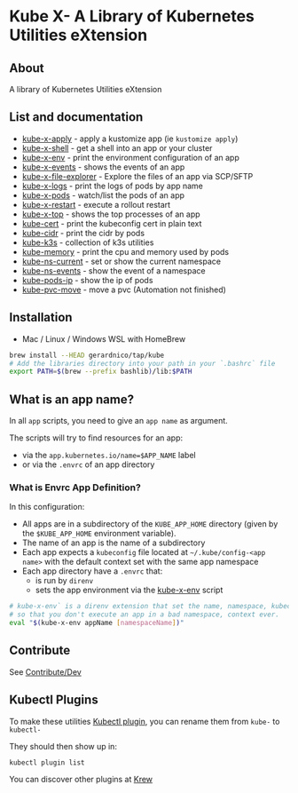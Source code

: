 # Kube X- A Library of Kubernetes Utilities eXtension


## About

A library of Kubernetes Utilities eXtension


## List and documentation


* [kube-x-apply](docs/bin/kube-x-apply) - apply a kustomize app (ie `kustomize apply`)
* [kube-x-shell](docs/bin/kube-x-shell) - get a shell into an app or your cluster
* [kube-x-env](docs/bin/kube-x-env.md) - print the environment configuration of an app 
* [kube-x-events](docs/bin/kube-x-events.md) - shows the events of an app
* [kube-x-file-explorer](docs/bin/kube-x-file-explorer.md) - Explore the files of an app via SCP/SFTP
* [kube-x-logs](docs/bin/kube-x-logs.md) - print the logs of pods by app name
* [kube-x-pods](docs/bin/kube-x-pods.md) - watch/list the pods of an app
* [kube-x-restart](docs/bin/kube-x-restart.md) - execute a rollout restart
* [kube-x-top](docs/bin/kube-x-top.md) - shows the top processes of an app
* [kube-cert](docs/bin/kube-x-cert) - print the kubeconfig cert in plain text
* [kube-cidr](docs/bin/kube-x-cidr) - print the cidr by pods
* [kube-k3s](docs/bin/kube-x-cidr) - collection of k3s utilities
* [kube-memory](docs/bin/kube-x-memory) - print the cpu and memory used by pods
* [kube-ns-current](docs/bin/kube-x-ns-current) - set or show the current namespace
* [kube-ns-events](docs/bin/kube-x-ns-events) - show the event of a namespace
* [kube-pods-ip](docs/bin/kube-x-pods-ip) - show the ip of pods
* [kube-pvc-move](docs/bin/kube-x-pvc-move) - move a pvc (Automation not finished)



## Installation

* Mac / Linux / Windows WSL with HomeBrew
```bash
brew install --HEAD gerardnico/tap/kube
# Add the libraries directory into your path in your `.bashrc` file
export PATH=$(brew --prefix bashlib)/lib:$PATH
```

## What is an app name?

In all `app` scripts, you need to give an `app name` as argument.

The scripts will try to find resources for an app:
* via the `app.kubernetes.io/name=$APP_NAME` label
* or via the `.envrc` of an app directory


### What is Envrc App Definition?

In this configuration:
* All apps are in a subdirectory of the `KUBE_APP_HOME` directory (given by the `$KUBE_APP_HOME` environment variable).
* The name of an app is the name of a subdirectory
* Each app expects a `kubeconfig` file located at `~/.kube/config-<app name>` with the default context set with the same app namespace
* Each app directory have a `.envrc` that:
  * is run by `direnv` 
  * sets the app environment via the [kube-x-env](docs/bin/kube-x-env.md) script
```bash
# kube-x-env` is a direnv extension that set the name, namespace, kubeconfig and directory of an app as environment
# so that you don't execute an app in a bad namespace, context ever. 
eval "$(kube-x-env appName [namespaceName])"
```


## Contribute 

See [Contribute/Dev](contribute.md)

## Kubectl Plugins

To make these utilities [Kubectl plugin](https://kubernetes.io/docs/tasks/extend-kubectl/kubectl-plugins/), 
you can rename them from `kube-` to `kubectl-`

They should then show up in:
```bash
kubectl plugin list
```


You can discover other plugins at [Krew](https://krew.sigs.k8s.io/plugins/)

